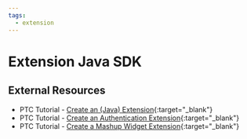 ```yaml
---
tags:
  - extension
---
```


# Extension Java SDK

## External Resources

* PTC Tutorial - [Create an (Java) Extension](https://community.ptc.com/t5/IoT-Tips/Create-An-Extension-Part-1/ta-p/827938){:target="\_blank"}
* PTC Tutorial - [Create an Authentication Extension](https://community.ptc.com/t5/IoT-Tips/Create-An-Extension-Part-1/ta-p/827938){:target="\_blank"}
* PTC Tutorial - [Create a Mashup Widget Extension](https://community.ptc.com/t5/IoT-Tips/Create-A-Mashup-Widget-Extension-Part-1/ta-p/830911){:target="\_blank"}